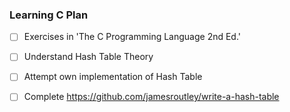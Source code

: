 ### Learning C Plan

- [ ] Exercises in 'The C Programming Language 2nd Ed.'

- [ ] Understand Hash Table Theory

- [ ] Attempt own implementation of Hash Table

- [ ] Complete https://github.com/jamesroutley/write-a-hash-table
